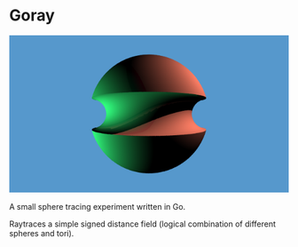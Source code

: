 # Goray
![Image](https://raw.githubusercontent.com/dulatf/goray/master/out.png)


A small sphere tracing experiment written in Go.

Raytraces a simple signed distance field (logical combination of different spheres and tori).
